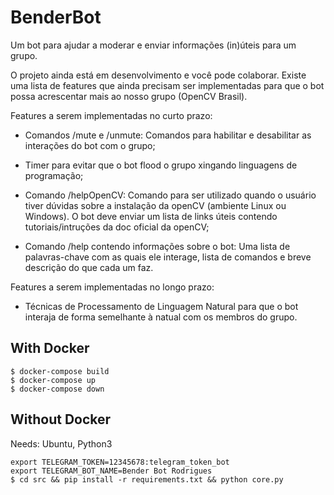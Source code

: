 # BenderBot
Um bot para ajudar a moderar e enviar informações (in)úteis para um grupo.

O projeto ainda está em desenvolvimento e você pode colaborar. Existe uma lista de features que ainda precisam ser implementadas para que o bot possa acrescentar mais ao nosso grupo (OpenCV Brasil).

Features a serem implementadas no curto prazo:

- Comandos /mute e /unmute: Comandos para habilitar e desabilitar as interações do bot com o grupo;

- Timer para evitar que o bot flood o grupo xingando linguagens de programação;

- Comando /helpOpenCV: Comando para ser utilizado quando o usuário tiver dúvidas sobre a instalação da openCV (ambiente Linux ou Windows). O bot deve enviar um lista de links úteis contendo tutoriais/intruções da doc oficial da openCV;

- Comando /help contendo informações sobre o bot: Uma lista de palavras-chave com as quais ele interage, lista de comandos e breve descrição do que cada um faz.


Features a serem implementadas no longo prazo:

- Técnicas de Processamento de Linguagem Natural para que o bot interaja de forma semelhante à natual com os membros do grupo.

## With Docker

```
$ docker-compose build
$ docker-compose up
$ docker-compose down
```

## Without Docker

Needs: Ubuntu, Python3

```
export TELEGRAM_TOKEN=12345678:telegram_token_bot
export TELEGRAM_BOT_NAME=Bender Bot Rodrigues
$ cd src && pip install -r requirements.txt && python core.py
```